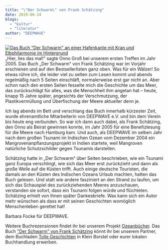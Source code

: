 ```yaml
---
title: "\"Der Schwarm\" von Frank Schätzing"
date: 2019-06-24
blogs: 
  - "kultur"
  - "literatur"
author: "DEEPWAVE"
---
```


[![Das Buch "Der Schwarm" an einer Hafenkante mit Kran und Elbphilarmonie im Hintergrund](https://www.deepwave.org/wp-content/uploads/2019/06/Der_scharm_mit-elphi-300x300.jpeg)](https://www.deepwave.org/wp-content/uploads/2019/06/Der_scharm_mit-elphi.jpeg)„Hier, lies das mal!“ sagte Onno Groß bei unserem ersten Treffen im Jahr 2005. Das Buch „Der Schwarm“ von Frank Schätzing war im Vorjahr erschienen und auf den Bestsellerlisten ganz oben. Was für ein Wälzer! So etwas rühre ich, die leider viel zu selten zum Lesen kommt und abends regelmäßig nach 5 Seiten einschläft, normalerweise erst gar nicht an. Aber schon nach den ersten Seiten fesselte mich die Geschichte um das Meer, das zurückschlägt für alles, was die Menschheit ihm angetan hat – heute, knapp 15 Jahre später, angesichts der Verschmutzung, der Plastikvermüllung und Überfischung der Meere aktueller denn je.

Ich lag abends im Bett und verschlang das Buch innerhalb kürzester Zeit, wurde ehrenamtliche Mitarbeiterin von DEEPWAVE e.V. und bin dem Verein bis heute eng verbunden. So war ich dann auch dabei, als Frank Schätzing, den Onno als Beirat gewinnen konnte, im Jahr 2005 für eine Benefizlesung für die Meere nach Hamburg kam. Und auch, als DEEPWAVE im selben Jahr nach dem großen Tsunami im Indischen Ozean vom Dezember 2004 ein Mangrovenanpflanzungsprojekt in Indien startete, weil Mangroven natürliche Schutzschilder gegen Tsunamis darstellen.

Schätzing hatte in „Der Schwarm“ über Seiten beschrieben, wie ein Tsunami ganz Europa verschlingt, wie sich das Meer erst zurückzieht und dann als große Welle auf die Küsten trifft. Auch einige deutsche Touristen, die damals an den Küsten des Indischen Ozeans Urlaub machten, hatten das Buch gelesen. Und statt wie andere fasziniert an den Strand zu laufen, um sich das Schauspiel des zurückziehenden Meeres anzuschauen, verstanden sie sofort, dass ein Tsunami folgen würde und flüchteten. Schätzing erhielt von Ihnen später Dankesbriefe. Was kann sich ein Autor mehr wünschen als dass er mit seinen Geschichten womöglich Menschenleben gerettet hat!

Barbara Focke für DEEPWAVE.

Weitere Buchrezensionen findet ihr bei unserem Projekt [Ozeanbücher](http://www.deepwave.org/ozeanbuecher/). Das Buch ["Der Schwarm" von Frank Schätzing](https://www.buecherinkleinborstel.de/shop/item/9783596164530/der-schwarm-von-frank-schatzing-kartoniertes-buch) könnt ihr bei unserem Partner, dem Buchladen [Tolle Geschichten](https://www.buecherinkleinborstel.de/) in Klein Borstel oder eurer lokalen Buchhandlung erwerben.
